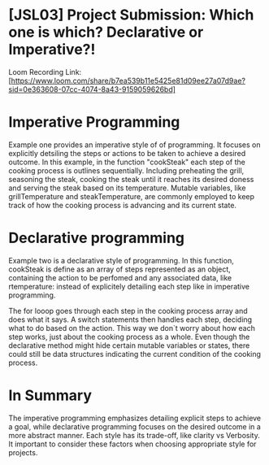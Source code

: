 # [JSL03] Project Submission: Which one is which? Declarative or Imperative?!

Loom Recording Link: [https://www.loom.com/share/b7ea539b11e5425e81d09ee27a07d9ae?sid=0e363608-07cc-4074-8a43-9159059626bd]

# Imperative Programming

Example one provides an imperative style of of programming. It focuses on explicitly detsiling the steps or actions to be taken to achieve a desired outcome. In this example, in the function "cookSteak" each step of the cooking process is outlines sequentially. Including preheating the grill, seasoning the steak, cooking the steak until it reaches its desired doness and serving the steak based on its temperature.
Mutable variables, like grillTemperature and steakTemperature, are commonly employed to keep track of how the cooking process is advancing and its current state.

# Declarative programming

Example two is a declarative style of programming. In this function, cookSteak is define as an array of steps represented as an object, containing the action to be perfomed and any associated data, like rtemperature: instead of explicitely detailing each step like in imperative programming.

The for looop goes through each step in the cooking process array and does what it says. A switch statements then handles each step, deciding what to do based on the action. This way we don`t worry about how each step works, just about the cooking process as a whole.
Even though the declarative method might hide certain mutable variables or states, there could still be data structures indicating the current condition of the cooking process.

# In Summary

The imperative programming emphasizes detailing explicit steps to achieve a goal, while declarative programming focuses on the desired outcome in a more abstract manner. Each style has its trade-off, like clarity vs Verbosity. It important to consider these factors when choosing appropriate style for projects.

